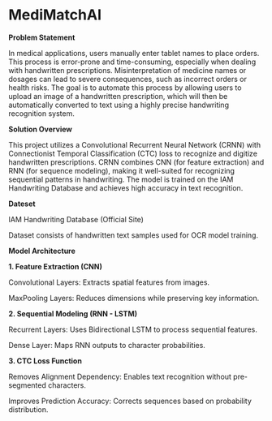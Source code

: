 # MediMatchAI
**Problem Statement**

In medical applications, users manually enter tablet names to place orders. This process is error-prone and time-consuming, especially when dealing with handwritten prescriptions. Misinterpretation of medicine names or dosages can lead to severe consequences, such as incorrect orders or health risks. The goal is to automate this process by allowing users to upload an image of a handwritten prescription, which will then be automatically converted to text using a highly precise handwriting recognition system.


**Solution Overview**

This project utilizes a Convolutional Recurrent Neural Network (CRNN) with Connectionist Temporal Classification (CTC) loss to recognize and digitize handwritten prescriptions. CRNN combines CNN (for feature extraction) and RNN (for sequence modeling), making it well-suited for recognizing sequential patterns in handwriting. The model is trained on the IAM Handwriting Database and achieves high accuracy in text recognition.

**Dateset**

IAM Handwriting Database (Official Site)

Dataset consists of handwritten text samples used for OCR model training.


**Model Architecture**

**1. Feature Extraction (CNN)**

Convolutional Layers: Extracts spatial features from images.

MaxPooling Layers: Reduces dimensions while preserving key information.

**2. Sequential Modeling (RNN - LSTM)**

Recurrent Layers: Uses Bidirectional LSTM to process sequential features.

Dense Layer: Maps RNN outputs to character probabilities.

**3. CTC Loss Function**

Removes Alignment Dependency: Enables text recognition without pre-segmented characters.

Improves Prediction Accuracy: Corrects sequences based on probability distribution.



